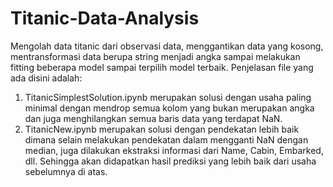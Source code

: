 # Titanic-Data-Analysis
Mengolah data titanic dari observasi data, menggantikan data yang kosong, mentransformasi data berupa string menjadi angka sampai melakukan fitting beberapa model sampai terpilih model terbaik. Penjelasan file yang ada disini adalah:
1. TitanicSimplestSolution.ipynb merupakan solusi dengan usaha paling minimal dengan mendrop semua kolom yang bukan merupakan angka dan juga menghilangkan semua baris data yang terdapat NaN.
2. TitanicNew.ipynb merupakan solusi dengan pendekatan lebih baik dimana selain melakukan pendekatan dalam mengganti NaN dengan median, juga dilakukan ekstraksi informasi dari Name, Cabin, Embarked, dll. Sehingga akan didapatkan hasil prediksi yang lebih baik dari usaha sebelumnya di atas.
